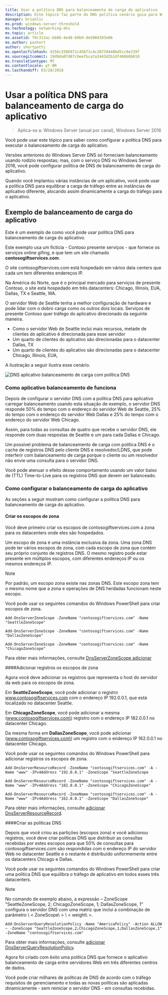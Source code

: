 ```yaml
---
title: Usar a política DNS para balanceamento de carga do aplicativo
description: Este tópico faz parte do DNS política cenário guia para Windows Server 2016
manager: brianlic
ms.prod: windows-server-threshold
ms.technology: networking-dns
ms.topic: article
ms.assetid: f9c313ac-bb86-4e48-b9b9-de5004393e06
ms.author: pashort
author: shortpatti
ms.openlocfilehash: d156c258b971c45bf1c4c20739440bd5cc9e239f
ms.sourcegitcommit: 19d9da87d87c9eefbca7a3443d2b1df486b0b010
ms.translationtype: MT
ms.contentlocale: pt-BR
ms.lasthandoff: 03/28/2018
---
```

# <a name="use-dns-policy-for-application-load-balancing"></a>Usar a política DNS para balanceamento de carga do aplicativo

>Aplica-se a: Windows Server (anual por canal), Windows Server 2016

Você pode usar este tópico para saber como configurar a política DNS para executar o balanceamento de carga do aplicativo.

Versões anteriores do Windows Server DNS só forneciam balanceamento usando rodízio respostas; mas, com o serviço DNS no Windows Server 2016, você pode configurar política de DNS de balanceamento de carga do aplicativo.

Quando você implantou várias instâncias de um aplicativo, você pode usar a política DNS para equilibrar a carga de tráfego entre as instâncias de aplicativo diferente, alocando assim dinamicamente a carga do tráfego para o aplicativo.

## <a name="example-of-application-load-balancing"></a>Exemplo de balanceamento de carga do aplicativo

Este é um exemplo de como você pode usar política DNS para balanceamento de carga do aplicativo.

Este exemplo usa um fictícia - Contoso presente serviços - que fornece os serviços online gifing, e que tem um site chamado **contosogiftservices.com**.

O site contosogiftservices.com está hospedado em vários data centers que cada um tem diferentes endereços IP.

Na América do Norte, que é o principal mercado para serviços de presente Contoso, o site está hospedado em três datacenters: Chicago, Illinois, EUA, Dallas, TX e Seattle, WA.

O servidor Web de Seattle tenha a melhor configuração de hardware e pode lidar com o dobro carga como os outros dois locais. Serviços de presente Contoso quer tráfego do aplicativo direcionado da seguinte maneira.

- Como o servidor Web de Seattle inclui mais recursos, metade de clientes do aplicativo é direcionada para esse servidor
- Um quarto de clientes do aplicativo são direcionadas para o datacenter Dallas, TX
- Um quarto de clientes do aplicativo são direcionadas para o datacenter Chicago, Illinois, EUA,

A ilustração a seguir ilustra esse cenário.

![DNS aplicativo balanceamento de carga com política DNS](../../media/Dns-App-Lb/dns-app-lb.jpg)


### <a name="how-application-load-balancing-works"></a>Como aplicativo balanceamento de funciona

Depois de configurar o servidor DNS com a política DNS para aplicativo carregar balanceamento usando esta situação de exemplo, o servidor DNS responde 50% do tempo com o endereço do servidor Web de Seattle, 25% do tempo com o endereço do servidor Web Dallas e 25% do tempo com o endereço do servidor Web Chicago.

Assim, para todas as consultas de quatro que recebe o servidor DNS, ele responde com duas respostas de Seattle e um para cada Dallas e Chicago.

Um possível problema de balanceamento de carga com política DNS é o cache de registros DNS pelo cliente DNS e resolvedor/LDNS, que pode interferir com balanceamento de carga porque o cliente ou um resolvedor não envie uma consulta para o servidor DNS.

Você pode atenuar o efeito desse comportamento usando um valor baixo de \(TTL\) Time\-to\-Live para os registros DNS que devem ser balanceado.

### <a name="how-to-configure-application-load-balancing"></a>Como configurar o balanceamento de carga do aplicativo

As seções a seguir mostram como configurar a política DNS para balanceamento de carga do aplicativo.

#### <a name="create-the-zone-scopes"></a>Criar os escopos de zona

Você deve primeiro criar os escopos de contosogiftservices.com a zona para os datacenters onde eles são hospedados.

Um escopo de zona é uma instância exclusiva da zona. Uma zona DNS pode ter vários escopos de zona, com cada escopo de zona que contém seu próprio conjunto de registros DNS. O mesmo registro pode estar presente em múltiplos escopos, com diferentes endereços IP ou os mesmos endereços IP.

>[!NOTE]
>Por padrão, um escopo zona existe nas zonas DNS. Este escopo zona tem o mesmo nome que a zona e operações de DNS herdadas funcionam neste escopo.

Você pode usar os seguintes comandos do Windows PowerShell para criar escopos de zona.
    
    Add-DnsServerZoneScope -ZoneName "contosogiftservices.com" -Name "SeattleZoneScope"
    
    Add-DnsServerZoneScope -ZoneName "contosogiftservices.com" -Name "DallasZoneScope"
    
    Add-DnsServerZoneScope -ZoneName "contosogiftservices.com" -Name "ChicagoZoneScope"

Para obter mais informações, consulte [DnsServerZoneScope adicionar](https://technet.microsoft.com/library/mt126267.aspx)

####<a name="bkmk_records"></a>Adicionar registros os escopos de zona

Agora você deve adicionar os registros que representa o host do servidor da web para os escopos de zona.

Em **SeattleZoneScope**, você pode adicionar o registro www.contosogiftservices.com com o endereço IP 192.0.0.1, que está localizado no datacenter Seattle.

Em **ChicagoZoneScope**, você pode adicionar a mesma \(www.contosogiftservices.com\) registro com o endereço IP 182.0.0.1 no datacenter Chicago.

Da mesma forma em **DallasZoneScope**, você pode adicionar \(www.contosogiftservices.com\) um registro com o endereço IP 162.0.0.1 no datacenter Chicago.

Você pode usar os seguintes comandos do Windows PowerShell para adicionar registros os escopos de zona.
    
    Add-DnsServerResourceRecord -ZoneName "contosogiftservices.com" -A -Name "www" -IPv4Address "192.0.0.1" -ZoneScope "SeattleZoneScope
    
    Add-DnsServerResourceRecord -ZoneName "contosogiftservices.com" -A -Name "www" -IPv4Address "182.0.0.1" -ZoneScope "ChicagoZoneScope"
    
    Add-DnsServerResourceRecord -ZoneName "contosogiftservices.com" -A -Name "www" -IPv4Address "162.0.0.1" -ZoneScope "DallasZoneScope"
    

Para obter mais informações, consulte [adicionar DnsServerResourceRecord](https://technet.microsoft.com/library/jj649925.aspx).

####<a name="bkmk_policies"></a>Criar as políticas DNS

Depois que você criou as partições (escopos zona) e você adicionou registros, você deve criar políticas DNS que distribuir as consultas recebidas por estes escopos para que 50% de consultas para contosogiftservices.com são respondidas com o endereço IP do servidor Web no datacenter Seattle e o restante é distribuído uniformemente entre os datacenters Chicago e Dallas.

Você pode usar os seguintes comandos do Windows PowerShell para criar uma política DNS que equilibra o tráfego de aplicativo em todos esses três datacenters.

>[!NOTE]
>No comando de exemplo abaixo, a expressão – ZoneScope "SeattleZoneScope, 2; ChicagoZoneScope, 1; DallasZoneScope, 1" configura o servidor DNS com uma matriz que inclui a combinação de parâmetro \ < ZoneScope\ > \ < weight\ >.
    
    Add-DnsServerQueryResolutionPolicy -Name "AmericaPolicy" -Action ALLOW – -ZoneScope "SeattleZoneScope,2;ChicagoZoneScope,1;DallasZoneScope,1" -ZoneName "contosogiftservices.com"
    

Para obter mais informações, consulte [adicionar DnsServerQueryResolutionPolicy](https://technet.microsoft.com/library/mt126273.aspx).  

Agora foi criado com êxito uma política DNS que fornece o aplicativo balanceamento de carga entre servidores Web em três diferentes centros de dados.

Você pode criar milhares de políticas de DNS de acordo com o tráfego requisitos de gerenciamento e todas as novas políticas são aplicadas dinamicamente - sem reiniciar o servidor DNS - em consultas recebidas.